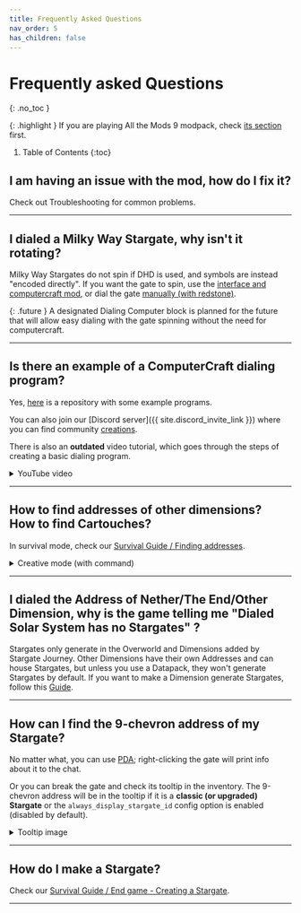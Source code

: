 ```yaml
---
title: Frequently Asked Questions
nav_order: 5
has_children: false
---
```


# Frequently asked Questions
{: .no_toc }

{: .highlight }
If you are playing All the Mods 9 modpack, check [its section](/atm9) first. 

1. Table of Contents
{:toc}

## I am having an issue with the mod, how do I fix it?
Check out Troubleshooting for common problems.

___

## I dialed a Milky Way Stargate, why isn't it rotating?
Milky Way Stargates do not spin if DHD is used, and symbols are instead "encoded directly".
If you want the gate to spin, use the [interface and computercraft mod](), or dial the gate [manually (with redstone)](). <!-- TODO: add links for dialing -->

{: .future }
A designated Dialing Computer block is planned for the future that will allow easy dialing with the gate spinning
without the need for computercraft.

___

## Is there an example of a ComputerCraft dialing program?
Yes, [here](https://github.com/Povstalec/StargateJourney-ComputerCraft-Programs) is a repository with some example programs.

You can also join our [Discord server]({{ site.discord_invite_link }}) where you can find community [creations](https://discord.com/channels/1011344665678708818/1194755632302141552).

There is also an **outdated** video tutorial,
which goes through the steps of creating a basic dialing program.
<details>
    <summary>YouTube video</summary>
    {% include youtubePlayer.html id="qNi9NUAmOJM" %}
</details>

___

## How to find addresses of other dimensions? <br> How to find Cartouches?
In survival mode, check our [Survival Guide / Finding addresses](/survival/addresses/).
<details>
    <summary>Creative mode (with command)</summary>
    You can use the command <code>/sgjourney stargateNetwork address &lt;dimension&gt;</code>,
    this command will tell you the <b>7-chevron</b> address of the specified dimension.
    Check the <a href="/commands">commands section</a> for details and other available commands.
</details>

___

## I dialed the Address of Nether/The End/Other Dimension, why is the game telling me "Dialed Solar System has no Stargates" ?
Stargates only generate in the Overworld and Dimensions added by Stargate Journey. 
Other Dimensions have their own Addresses and can house Stargates, 
but unless you use a Datapack, they won't generate Stargates by default. 
If you want to make a Dimension generate Stargates, follow this [Guide](https://github.com/Povstalec/StargateJourney/wiki/Guides/#adding-a-dimension-to-stargate-network).
<!-- TODO: Guide link is dead -->

___

## How can I find the 9-chevron address of my Stargate?
No matter what, you can use [PDA]()<!-- TODO: add link to PDA -->; 
right-clicking the gate will print info about it to the chat.

Or you can break the gate and check its tooltip in the inventory.
The 9-chevron address will be in the tooltip if it is a **classic (or upgraded) Stargate**
or the `always_display_stargate_id` config option is enabled (disabled by default).
<details>
    <summary>Tooltip image</summary>
    <img src="/assets/img/classic_stargate_tooltip.png" alt="Classic Stargate tooltip">
</details>

___

## How do I make a Stargate?
Check our [Survival Guide / End game - Creating a Stargate](/survival/end_game#creating-a-stargate).

___
